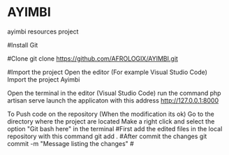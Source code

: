# AYIMBI
ayimbi resources project

#Install Git


#Clone
git clone https://github.com/AFROLOGIX/AYIMBI.git

#Import the project
Open the editor (For example Visual Studio Code) 
Import the project Ayimbi

Open the terminal in the editor (Visual Studio Code) 
run the command
   php artisan serve
launch the applicaton with this address
   http://127.0.0.1:8000
   
   
To Push code on the repository (When the modification its ok)
    Go to the directory where the project are located
	Make a right click and select the option "Git bash here"
	in the terminal
      #First add the edited files in the local repository with this command
	    git add .
	  #After commit the changes 
	    git commit -m "Message listing the changes"
	  #

